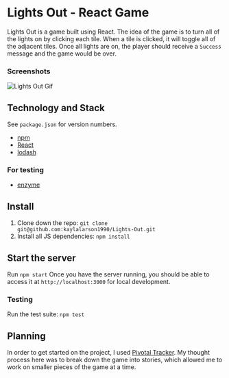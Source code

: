 # Lights Out - React Game
Lights Out is a game built using React. 
The idea of the game is to turn all of the lights on by clicking each tile. 
When a tile is clicked, it will toggle all of the adjacent tiles.
Once all lights are on, the player should receive a `Success` message and the game would be over.

### Screenshots
![Lights Out Gif](https://media.giphy.com/media/JhOn185GxEagki9DxD/giphy.gif)


## Technology and Stack
See `package.json` for version numbers.
* [npm](https://www.npmjs.com/get-npm)
* [React](https://reactjs.org/)
* [lodash](https://lodash.com/docs/4.17.15)

### For testing
* [enzyme](https://www.npmjs.com/package/enzyme-adapter-react-16)

## Install
1. Clone down the repo: `git clone git@github.com:kaylalarson1990/Lights-Out.git`
2. Install all JS dependencies: `npm install`

## Start the server
Run `npm start`
Once you have the server running, you should be able to access it at `http://localhost:3000` for local development.

### Testing
Run the test suite: `npm test`

## Planning
In order to get started on the project, I used [Pivotal Tracker](https://www.pivotaltracker.com/n/projects/2466516).
My thought process here was to break down the game into stories, which allowed me to work on smaller pieces of the game at a time.

